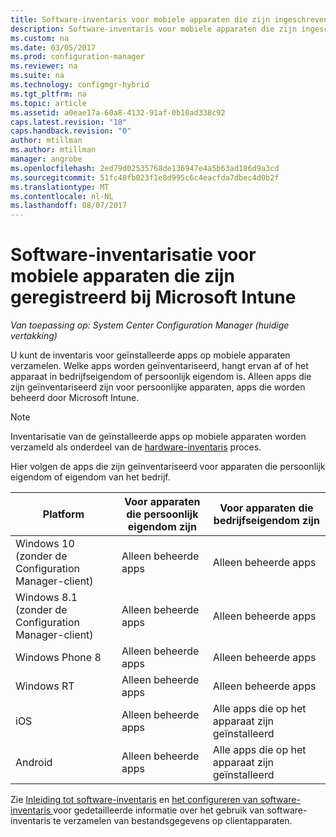 ```yaml
---
title: Software-inventaris voor mobiele apparaten die zijn ingeschreven bij Microsoft Intune | Microsoft Docs
description: Software-inventaris voor mobiele apparaten die zijn ingeschreven bij Microsoft Intune.
ms.custom: na
ms.date: 03/05/2017
ms.prod: configuration-manager
ms.reviewer: na
ms.suite: na
ms.technology: configmgr-hybrid
ms.tgt_pltfrm: na
ms.topic: article
ms.assetid: a0eae17a-60a8-4132-91af-0b10ad338c92
caps.latest.revision: "18"
caps.handback.revision: "0"
author: mtillman
ms.author: mtillman
manager: angrobe
ms.openlocfilehash: 2ed79d02535768de136947e4a5b63ad186d9a3cd
ms.sourcegitcommit: 51fc48fb023f1e8d995c6c4eacfda7dbec4d0b2f
ms.translationtype: MT
ms.contentlocale: nl-NL
ms.lasthandoff: 08/07/2017
---
```

# <a name="software-inventory-for-mobile-devices-enrolled-with-microsoft-intune"></a>Software-inventarisatie voor mobiele apparaten die zijn geregistreerd bij Microsoft Intune

*Van toepassing op: System Center Configuration Manager (huidige vertakking)*

 U kunt de inventaris voor geïnstalleerde apps op mobiele apparaten verzamelen. Welke apps worden geïnventariseerd, hangt ervan af of het apparaat in bedrijfseigendom of persoonlijk eigendom is. Alleen apps die zijn geïnventariseerd zijn voor persoonlijke apparaten, apps die worden beheerd door Microsoft Intune.  

> [!NOTE]  
>  Inventarisatie van de geïnstalleerde apps op mobiele apparaten worden verzameld als onderdeel van de [hardware-inventaris](mobile-device-hardware-inventory-hybrid.md) proces.  

 Hier volgen de apps die zijn geïnventariseerd voor apparaten die persoonlijk eigendom of eigendom van het bedrijf.  

|Platform|Voor apparaten die persoonlijk eigendom zijn|Voor apparaten die bedrijfseigendom zijn|  
|--------------|---------------------------------|--------------------------------|  
|Windows 10 (zonder de Configuration Manager-client)|Alleen beheerde apps|Alleen beheerde apps|
|Windows 8.1 (zonder de Configuration Manager-client)|Alleen beheerde apps|Alleen beheerde apps|  
|Windows Phone 8|Alleen beheerde apps|Alleen beheerde apps|  
|Windows RT|Alleen beheerde apps|Alleen beheerde apps|  
|iOS|Alleen beheerde apps|Alle apps die op het apparaat zijn geïnstalleerd|  
|Android|Alleen beheerde apps|Alle apps die op het apparaat zijn geïnstalleerd|  

Zie [Inleiding tot software-inventaris](../../core/clients/manage/inventory/introduction-to-software-inventory.md) en [het configureren van software-inventaris ](../../core/clients/manage/inventory/configure-software-inventory.md) voor gedetailleerde informatie over het gebruik van software-inventaris te verzamelen van bestandsgegevens op clientapparaten.
